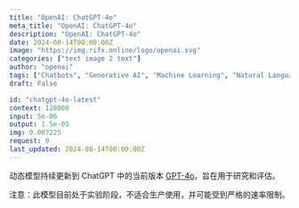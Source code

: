 ```yaml
---
title: "OpenAI: ChatGPT-4o"
meta_title: "OpenAI: ChatGPT-4o"
description: "OpenAI: ChatGPT-4o"
date: 2024-08-14T00:00:00Z
image: "https://img.rifx.online/logo/openai.svg"
categories: ["text image 2 text"]
author: "openai"
tags: ["Chatbots", "Generative AI", "Machine Learning", "Natural Language Processing"]
draft: False

id: "chatgpt-4o-latest"
context: 128000
input: 5e-06
output: 1.5e-05
img: 0.007225
request: 0
last_updated: 2024-08-14T00:00:00Z
---
```


动态模型持续更新到 ChatGPT 中的当前版本 [GPT-4o](/openai/gpt-4o)。旨在用于研究和评估。

注意：此模型目前处于实验阶段，不适合生产使用，并可能受到严格的速率限制。

